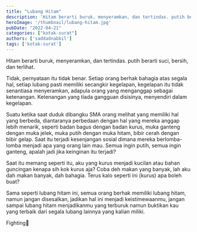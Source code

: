 ```yaml
---
title: "Lubang Hitam"
description: 'Hitam berarti buruk, menyeramkan, dan tertindas. putih berarti suci, bersih, dan terlihat.'
heroImage: '/thumbnail/lubang-hitam.jpg'
pubDate: "2022-04-21"
categories: ["kotak-surat"]
authors: ['saddadnabbil']
tags: ['kotak-surat']
---
```


Hitam berarti buruk, menyeramkan, dan tertindas. putih berarti suci, bersih, dan terlihat.

Tidak, pernyataan itu tidak benar. Setiap orang berhak bahagia atas segala hal, setiap lubang pasti memiliki secangkir kegelapan, kegelapan itu tidak senantiasa menyeramkan, adapula orang yang menganggap sebagai ketenangan. Ketenangan yang tiada gangguan disisinya, menyendiri dalam kegelapan.

Suatu ketika saat duduk dibangku SMA orang melihat yang memiliki hal yang berbeda, diantaranya perbedaan dengan hal yang mereka anggap lebih menarik, seperti badan bagus dengan badan kurus, muka ganteng dengan muka jelek, muka putih dengan muka hitam, bibir cerah dengan bibir gelap. Saat itu terjadi kesenjangan sosial dimana mereka berlomba-lomba menjadi apa yang orang lain mau. Semua ingin putih, semua ingin ganteng, apalah jadi jika keinginan itu terjadi?

Saat itu memang seperti itu, aku yang kurus menjadi kucilan atau bahan guncingan kenapa sih kok kurus aja? Coba deh makan yang banyak, lah aku dah makan banyak, dah bahagia. Terus kalo seperti ini (kurus) apa boleh buat?

Sama seperti lubang hitam ini, semua orang berhak memiliki lubang hitam, namun jangan disesalkan, jadikan hal ini menjadi keistimewaanmu, jangan sampai lubang hitam menjadikanmu yang terburuk namun buktikan kau yang terbaik dari segala lubang lainnya yang kalian miliki.

Fighting🤠
